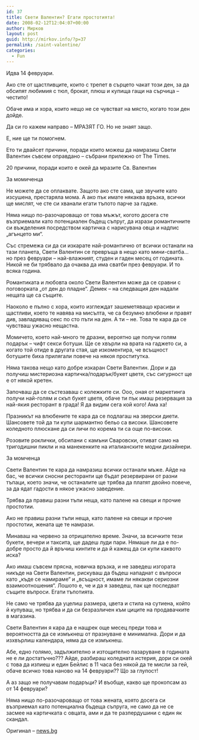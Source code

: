 ```yaml
---
id: 37
title: Свети Валентин? Егати простотията!
date: 2008-02-12T12:04:07+00:00
author: Мирков
layout: post
guid: http://mirkov.info/?p=37
permalink: /saint-valentine/
categories:
  - Fun
---
```

Идва 14 февруари.

Ако сте от щастливците, които с трепет в сърцето чакат този ден, за да обсипят любимия с тюл, брокат, плюш и купища гащи на сърчица – честито!

Обаче има и хора, които нещо не се чувстват на място, когато този ден дойде.

Да си го кажем направо – МРАЗЯТ ГО. Но не знаят защо.

Е, ние ще ти помогнем.

Ето ти двайсет причини, поради които можеш да намразиш Свети Валентин съвсем оправдано &#8211; събрани прилежно от The Times. 

20 причини, поради които е окей да мразите Св. Валентин

За момиченца

Не можете да се оплаквате. Защото ако сте сама, ще звучите като изсушена, престаряла мома. А ако пък имате някаква връзка, всички ще мислят, че сте си хванали егати тъпото парче за гадже.

Няма нищо по-разочароващо от това мъжът, когото досега сте възприемали като потенциален бъдещ съпруг, да изрази романтичните си въжделения посредством картичка с нарисувана овца и надпис „агънцето ми“.

Със стремежа си да си изкарате най-романтично от всички останали на тази планета, Свети Валентин се превръща в нещо като мини-сватба&#8230; но през февруари – най-влажният, студен и гаден месец от годината. Никой не би трябвало да очаква да има сватби през февруари. И то всяка година.

Романтиката и любовта около Свети Валентин може да се сравни с поговорката „от ден до пладне“. Демек – на следващия ден надали нещата ще са същите.

Наоколо е пълно с хора, които изглеждат зашеметяващо красиви и щастливи, което те навява на мисълта, че са безумно влюбени и правят див, завладяващ секс по сто пъти на ден. А ти – не. Това те кара да се чувстваш ужасно нещастна.

Момичето, което най-много те дразни, вероятно ще получи голям подарък – чифт секси ботуши. Ще се хвърли на врата на гаджето си, а когато той отиде в другата стая, ще изкоментира, че всъщност ботушите биха прилягали повече на някоя проститутка.

Няма такова нещо като добре изкаран Свети Валентин. Дори и да получиш мистериозна картичка/подарък/букет цветя, със сигурност ще е от някой кретен. 

Започваш да се състезаваш с колежките си. Ооо, оная от маркетинга получи най-голям и скъп букет цветя, обаче ти пък имаш резервация за най-якия ресторант в града! Я да видим сега кой кого! Ама ха!

Празникът на влюбените те кара да се подлагаш на зверски диети. Шансовете той да ти купи шармантно бельо са високи. Шансовете коледното плюскане да си личи по корема ти са още по-високи.

Розовите роклички, обсипани с камъни Сваровски, отиват само на тригодишни пикли и на манекенките на италианските модни дизайнери.

За момченца 

Свети Валентин те кара да намразиш всички останали мъже. Айде на бас, че всички сносни ресторанти ще бъдат резервирани от разни тъпаци, което значи, че останалите ще трябва да платят двойно повече, за да ядат гадости в някое ужасно заведение.

Трябва да правиш разни тъпи неща, като палене на свещи и прочие простотии. 

Ако не правиш разни тъпи неща, като палене на свещи и прочие простотии, жената ще те намрази.

Минаваш на червено за отрицателно време. Значи, за всичките тези букети, вечери и таксита, ще дадеш луди пари. Нямаше ли да е по-добре просто да й връчиш кинтите и да й кажещ да си купи каквото иска?

Ако имаш съвсем прясна, новичка връзка, и не заведеш изгората никъде на Свети Валентин, рискуваш да бъдеш нападнат с въпроси като „къде се намираме“ и „всъщност, имаме ли някакви сериозни взаимоотношения“. Лошото е, че и да я заведеш, пак ще последват същите въпроси. Егати тъпотията.

Не само че трябва да уцелиш размера, цвета и стила на сутиена, който й купуваш, но трябва и да си безразличен към циците на продавачките в магазина.

Свети Валентин я кара да е нащрек още месец преди това и вероятността да се измъкнеш от празнуване е минимална. Дори и да изхвърлиш календара, няма да се измъкнеш.

Абе, едно голямо, задължително и изтощително пазаруване в годината не е ли достатъчно??? Айде, разбираш коледната истерия, дори си окей с това да изпиеш и един Бейлис в 11 часа без някой да те мисли за гей, обаче всичко това наново на 14 февруари?? Що за глупост!

А аз защо не получавам подаръци? И въобще, какво ще прокопсам аз от 14 февруари?

Няма нищо по-разочароващо от това жената, която досега си възприемал като потенциална бъдеща съпруга, не само да не се засмее на картичката с овцата, ами и да те разпердушини с един як скандал. 

Оригинал &#8211; [news.bg](http://news.bg/)